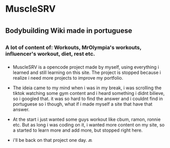 # MuscleSRV <h1>
## Bodybuilding Wiki made in portuguese <h2>
  
### A lot of content of: Workouts, MrOlympia's workouts, influencer's workout, diet, rest etc. <h3>
  
* MuscleSRV is a opencode project made by myself, using everything i learned and still learning on this site. The project is stopped because i realize i need more projects to improve my portfolio.

* The ideia came to my mind when i was in my break, i was scrolling the tiktok watching some gym content and i heard something i didnt bilieve, so i googled that. it was so hard to find the answer and i couldnt find in portuguese so i though, what if i made myself a site that have that answer.
  
* At the start i just wanted some guys workout like cbum, ramon, ronnie etc. But as long i was coding on it, i wanted more content on my site, so a started to learn more and add more, but stopped right here.
  
* i'll be back on that project one day. 🔙

